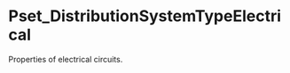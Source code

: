 # Pset_DistributionSystemTypeElectrical

Properties of electrical circuits.
<!-- end of short definition -->


